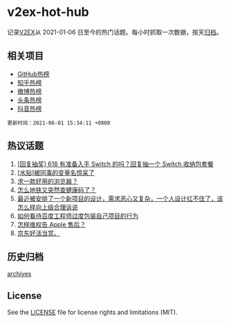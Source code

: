 # v2ex-hot-hub

 记录[V2EX](https://www.v2ex.com/)从 2021-01-06 日至今的热门话题。每小时抓取一次数据，按天[归档](archives)。
 
 ## 相关项目

- [GitHub热榜](https://github.com/lonnyzhang423/github-hot-hub)
- [知乎热榜](https://github.com/lonnyzhang423/zhihu-hot-hub)
- [微博热榜](https://github.com/lonnyzhang423/weibo-hot-hub)
- [头条热榜](https://github.com/lonnyzhang423/toutiao-hot-hub)
- [抖音热榜](https://github.com/lonnyzhang423/douyin-hot-hub)


 `更新时间：2021-06-01 15:34:11 +0800`

## 热议话题

1. [[回复抽奖] 618 有准备入手 Switch 的吗？回复抽一个 Switch 收纳包套餐](https://www.v2ex.com/t/780414)
1. [[水贴]被同事的变量名惊呆了](https://www.v2ex.com/t/780515)
1. [求一款好用的浏览器？](https://www.v2ex.com/t/780465)
1. [怎么地铁又突然查健康码了？](https://www.v2ex.com/t/780486)
1. [最近被安排了一个新项目的设计，需求恶心又复杂，一个人设计扛不住了，该怎么样向上级合理诉说](https://www.v2ex.com/t/780406)
1. [如何看待百度工程师过度包装自己项目的行为](https://www.v2ex.com/t/780520)
1. [怎样维权告 Apple 售后？](https://www.v2ex.com/t/780565)
1. [京东好活当赏。](https://www.v2ex.com/t/780518)

## 历史归档

[archives](archives)

## License

See the [LICENSE](LICENSE) file for license rights and limitations (MIT).
